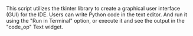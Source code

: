 This script utilizes the tkinter library to create a graphical user interface (GUI) for the IDE.
Users can write Python code in the text editor.
And run it using the "Run in Terminal" option, or execute it and see the output in the "code_op" Text widget.

